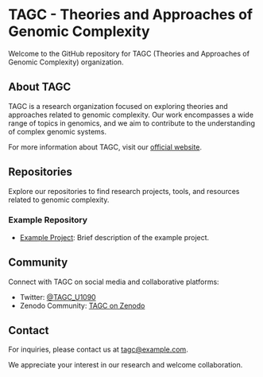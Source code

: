 # TAGC - Theories and Approaches of Genomic Complexity

Welcome to the GitHub repository for TAGC (Theories and Approaches of Genomic Complexity) organization.

## About TAGC

TAGC is a research organization focused on exploring theories and approaches related to genomic complexity. Our work encompasses a wide range of topics in genomics, and we aim to contribute to the understanding of complex genomic systems.

For more information about TAGC, visit our [official website](https://tagc.univ-amu.fr/).

## Repositories

Explore our repositories to find research projects, tools, and resources related to genomic complexity.

### Example Repository

- [Example Project](https://github.com/TAGC_U1090/example-project): Brief description of the example project.

## Community

Connect with TAGC on social media and collaborative platforms:

- Twitter: [@TAGC_U1090](https://twitter.com/TAGC_U1090)
- Zenodo Community: [TAGC on Zenodo](https://zenodo.org/communities/tagc)

## Contact

For inquiries, please contact us at [tagc@example.com](mailto:tagc@example.com).

We appreciate your interest in our research and welcome collaboration.
